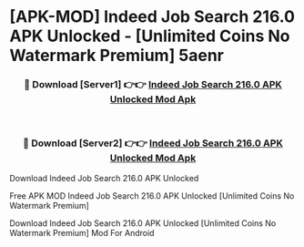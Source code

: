 # [APK-MOD] Indeed Job Search 216.0 APK Unlocked - [Unlimited Coins No Watermark Premium] 5aenr



<div align="center">
<h3>🔴 Download [Server1] 👉👉 <a href="https://momento.my/?title=Indeed_Job_Search_216.0_APK_Unlocked">Indeed Job Search 216.0 APK Unlocked Mod Apk</a></h3><br>

<h3>🔴 Download [Server2] 👉👉 <a href="https://momento.my/?title=Indeed_Job_Search_216.0_APK_Unlocked">Indeed Job Search 216.0 APK Unlocked Mod Apk</a></h3>
</div>



Download Indeed Job Search 216.0 APK Unlocked 

Free APK MOD Indeed Job Search 216.0 APK Unlocked [Unlimited Coins No Watermark Premium]

Download Indeed Job Search 216.0 APK Unlocked [Unlimited Coins No Watermark Premium] Mod For Android
